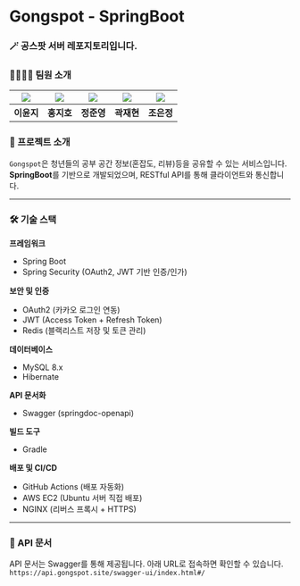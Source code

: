 # Gongspot - SpringBoot

### 🪄 공스팟 서버 레포지토리입니다.


### 👨‍👩‍👧‍👦 팀원 소개

| ![](https://imgur.com/QqNCF76.png) | ![](https://imgur.com/Dfl835f.png)| ![](https://imgur.com/W35htQN.png) |   ![](https://imgur.com/aP69LSC.png) | ![](https://imgur.com/aP69LdC.png) |
| :--: | :--: | :--: | :--: | :--: |
| **이윤지** | **홍지호** | **정준영** | **곽재현** | **조은정** |



### 🦾 프로젝트 소개

`Gongspot`은 청년들의 공부 공간 정보(혼잡도, 리뷰)등을 공유할 수 있는 서비스입니다. **SpringBoot**를 기반으로 개발되었으며, RESTful API를 통해 클라이언트와 통신합니다.

-----

### 🛠 기술 스택

**프레임워크**
- Spring Boot
- Spring Security (OAuth2, JWT 기반 인증/인가)

**보안 및 인증**
- OAuth2 (카카오 로그인 연동)
- JWT (Access Token + Refresh Token)
- Redis (블랙리스트 저장 및 토큰 관리)

**데이터베이스**
- MySQL 8.x
- Hibernate

**API 문서화**
- Swagger (springdoc-openapi)

**빌드 도구**
- Gradle

**배포 및 CI/CD**
- GitHub Actions (배포 자동화)
- AWS EC2 (Ubuntu 서버 직접 배포)
- NGINX (리버스 프록시 + HTTPS)

-----

### 🚧 API 문서

API 문서는 Swagger를 통해 제공됩니다. 아래 URL로 접속하면 확인할 수 있습니다.
`https://api.gongspot.site/swagger-ui/index.html#/`

